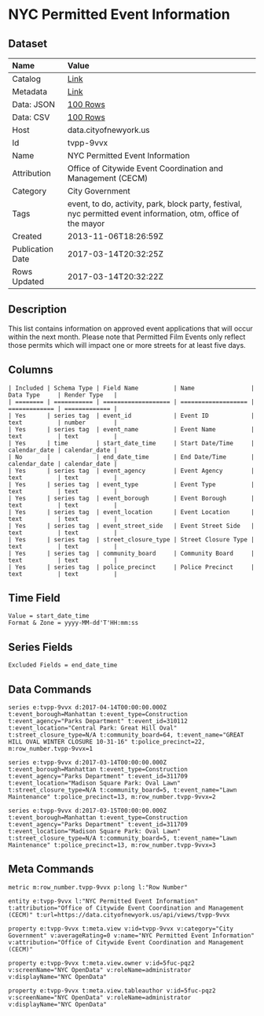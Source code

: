 # NYC Permitted Event Information

## Dataset

| Name | Value |
| :--- | :---- |
| Catalog | [Link](https://catalog.data.gov/dataset/nyc-permitted-event-information-71bb2) |
| Metadata | [Link](https://data.cityofnewyork.us/api/views/tvpp-9vvx) |
| Data: JSON | [100 Rows](https://data.cityofnewyork.us/api/views/tvpp-9vvx/rows.json?max_rows=100) |
| Data: CSV | [100 Rows](https://data.cityofnewyork.us/api/views/tvpp-9vvx/rows.csv?max_rows=100) |
| Host | data.cityofnewyork.us |
| Id | tvpp-9vvx |
| Name | NYC Permitted Event Information |
| Attribution | Office of Citywide Event Coordination and Management (CECM) |
| Category | City Government |
| Tags | event, to do, activity, park, block party, festival, nyc permitted event information, otm, office of the mayor |
| Created | 2013-11-06T18:26:59Z |
| Publication Date | 2017-03-14T20:32:25Z |
| Rows Updated | 2017-03-14T20:32:22Z |

## Description

This list contains information on approved event applications that will occur within the next month. Please note that Permitted Film Events only reflect those permits which will impact one or more streets for at least five days.

## Columns

```ls
| Included | Schema Type | Field Name          | Name                | Data Type     | Render Type   |
| ======== | =========== | =================== | =================== | ============= | ============= |
| Yes      | series tag  | event_id            | Event ID            | text          | number        |
| Yes      | series tag  | event_name          | Event Name          | text          | text          |
| Yes      | time        | start_date_time     | Start Date/Time     | calendar_date | calendar_date |
| No       |             | end_date_time       | End Date/Time       | calendar_date | calendar_date |
| Yes      | series tag  | event_agency        | Event Agency        | text          | text          |
| Yes      | series tag  | event_type          | Event Type          | text          | text          |
| Yes      | series tag  | event_borough       | Event Borough       | text          | text          |
| Yes      | series tag  | event_location      | Event Location      | text          | text          |
| Yes      | series tag  | event_street_side   | Event Street Side   | text          | text          |
| Yes      | series tag  | street_closure_type | Street Closure Type | text          | text          |
| Yes      | series tag  | community_board     | Community Board     | text          | text          |
| Yes      | series tag  | police_precinct     | Police Precinct     | text          | text          |
```

## Time Field

```ls
Value = start_date_time
Format & Zone = yyyy-MM-dd'T'HH:mm:ss
```

## Series Fields

```ls
Excluded Fields = end_date_time
```

## Data Commands

```ls
series e:tvpp-9vvx d:2017-04-14T00:00:00.000Z t:event_borough=Manhattan t:event_type=Construction t:event_agency="Parks Department" t:event_id=310112 t:event_location="Central Park: Great Hill Oval" t:street_closure_type=N/A t:community_board=64, t:event_name="GREAT HILL OVAL WINTER CLOSURE 10-31-16" t:police_precinct=22, m:row_number.tvpp-9vvx=1

series e:tvpp-9vvx d:2017-03-14T00:00:00.000Z t:event_borough=Manhattan t:event_type=Construction t:event_agency="Parks Department" t:event_id=311709 t:event_location="Madison Square Park: Oval Lawn" t:street_closure_type=N/A t:community_board=5, t:event_name="Lawn Maintenance" t:police_precinct=13, m:row_number.tvpp-9vvx=2

series e:tvpp-9vvx d:2017-03-15T00:00:00.000Z t:event_borough=Manhattan t:event_type=Construction t:event_agency="Parks Department" t:event_id=311709 t:event_location="Madison Square Park: Oval Lawn" t:street_closure_type=N/A t:community_board=5, t:event_name="Lawn Maintenance" t:police_precinct=13, m:row_number.tvpp-9vvx=3
```

## Meta Commands

```ls
metric m:row_number.tvpp-9vvx p:long l:"Row Number"

entity e:tvpp-9vvx l:"NYC Permitted Event Information" t:attribution="Office of Citywide Event Coordination and Management (CECM)" t:url=https://data.cityofnewyork.us/api/views/tvpp-9vvx

property e:tvpp-9vvx t:meta.view v:id=tvpp-9vvx v:category="City Government" v:averageRating=0 v:name="NYC Permitted Event Information" v:attribution="Office of Citywide Event Coordination and Management (CECM)"

property e:tvpp-9vvx t:meta.view.owner v:id=5fuc-pqz2 v:screenName="NYC OpenData" v:roleName=administrator v:displayName="NYC OpenData"

property e:tvpp-9vvx t:meta.view.tableauthor v:id=5fuc-pqz2 v:screenName="NYC OpenData" v:roleName=administrator v:displayName="NYC OpenData"
```